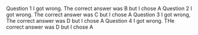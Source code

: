 Question 1 I got wrong. The correct answer was B but I chose A
Question 2 I got wrong. The correct answer was C but I chose A
Question 3 I got wrong, The correct answer was D but I chose A
Question 4 I got wrong. THe correct answer was D but I chose A
